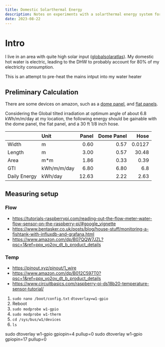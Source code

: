 ```yaml
--- 
title: Domestic Solarthermal Energy
description: Notes on experiments with a solarthermal energy system for domestic hot water pre-heating
date: 2023-08-22
---
```



# Intro
I live in an area with quite high solar input ([globalsolaratlas](https://globalsolaratlas.info/detail?c=37.331949,-118.444977,11&s=37.359242,-118.399658&m=site)). My domestic hot water is electric, leading to the DHW to probably account for 80% of my electricity consumption.

This is an attempt to pre-heat the mains intput into my water heater


## Preliminary Calculation
There are some devices on amazon, such as a [dome panel](https://www.amazon.com/Funmit-Solar-HEA-TER-Inground-Equipment/dp/B09TP3PW2V/ref=sr_1_23?crid=AS1OJOMKEMOB&keywords=solar+water+heater&qid=1695499547&sprefix=solar+water+heate%2Caps%2C165&sr=8-23&ufe=app_do%3Aamzn1.fos.f5122f16-c3e8-4386-bf32-63e904010ad0), and [flat panels](https://www.amazon.com/Supply-SwimEasy-Heater-Replacement-Expectancy/dp/B0C539NT12/ref=sxin_16_pa_sp_search_thematic_sspa?content-id=amzn1.sym.afd9c6b4-b179-4d6a-8ad1-7056a39c01ab%3Aamzn1.sym.afd9c6b4-b179-4d6a-8ad1-7056a39c01ab&crid=EA4A20NH8VJV&cv_ct_cx=solar+pool+heater&keywords=solar+pool+heater&pd_rd_i=B0C539NT12&pd_rd_r=6e66aecb-c355-452b-a170-3e974e3a0099&pd_rd_w=p5Nd7&pd_rd_wg=zec1Y&pf_rd_p=afd9c6b4-b179-4d6a-8ad1-7056a39c01ab&pf_rd_r=F2X9WBDXH1V7GVTGF7P3&qid=1695499587&sbo=RZvfv%2F%2FHxDF%2BO5021pAnSA%3D%3D&sprefix=solar+pool+he%2Caps%2C286&sr=1-1-2b34d040-5c83-4b7f-ba01-15975dfb8828-spons&ufe=app_do%3Aamzn1.fos.f5122f16-c3e8-4386-bf32-63e904010ad0&sp_csd=d2lkZ2V0TmFtZT1zcF9zZWFyY2hfdGhlbWF0aWM&psc=1).

Considering the Global tilted irradiation at optimum angle of about 6.8 kWh/m/m/day at my location, the following energy should be gainable with the dome panel, the flat panel, and a 30 ft 1/8 inch hose.



|              | Unit           | Panel | Dome Panel  | Hose    |
| :--          |:--             | --:   | --:         | --:     |
| Width	       | m	            | 0.60  | 0.57	      | 0.0127  |
| Length	   | m	            | 3.00	| 0.57	      | 30.48   |
| Area	       | m*m	        | 1.86	| 0.33	      | 0.39    |
| GTI	       | kWh/m/m/day	| 6.80	| 6.80	      | 6.8     |
| Daily Energy | kWh/day	    | 12.63	| 2.22	      | 2.63    |


## Measuring setup

### Flow
- https://tutorials-raspberrypi.com/reading-out-the-flow-meter-water-flow-sensor-on-the-raspberry-pi/#google_vignette
- https://www.bentasker.co.uk/posts/blog/house-stuff/monitoring-a-fishtank-with-influxdb-and-grafana.html
- https://www.amazon.com/dp/B07QQW7JZL?psc=1&ref=ppx_yo2ov_dt_b_product_details


### Temp
- https://pinout.xyz/pinout/1_wire
- https://www.amazon.com/dp/B012C597T0?psc=1&ref=ppx_yo2ov_dt_b_product_details
- https://www.circuitbasics.com/raspberry-pi-ds18b20-temperature-sensor-tutorial/




1. `sudo nano /boot/config.txt`
`dtoverlay=w1-gpio`
1. Reboot 
1. `sudo modprobe w1-gpio`
1. `sudo modprobe w1-therm`
1. `cd /sys/bus/w1/devices`
1. `ls`


sudo dtoverlay w1-gpio gpiopin=4 pullup=0
sudo dtoverlay w1-gpio gpiopin=17 pullup=0
